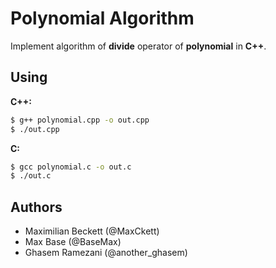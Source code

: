# Polynomial Algorithm

Implement algorithm of **divide** operator of **polynomial** in **C++**.

## Using

**C++:**
```bash
$ g++ polynomial.cpp -o out.cpp
$ ./out.cpp
```

**C:**
```bash
$ gcc polynomial.c -o out.c
$ ./out.c
```

## Authors

- Maximilian Beckett (@MaxCkett)
- Max Base (@BaseMax)
- Ghasem Ramezani (@another_ghasem)

